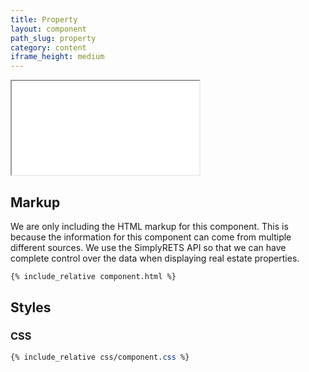 ```yaml
---
title: Property
layout: component
path_slug: property
category: content
iframe_height: medium
---
```


<iframe {% if page.iframe_height %}class="h-{{ page.iframe_height }}"{% endif %} src="{{ site.baseurl }}/component/{{ page.path_slug }}/example.html"></iframe>


## Markup
We are only including the HTML markup for this component. This is because the information for this component can come from multiple different sources. We use the SimplyRETS API so that we can have complete control over the data when displaying real estate properties.

```html
{% include_relative component.html %}
```

## Styles

### CSS
```css
{% include_relative css/component.css %}
```